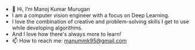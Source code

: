 - 👋 Hi, I’m Manoj Kumar Murugan
- I am a computer vision engineer with a focus on Deep Learning. 
- I love the combination of creative and problem-solving skills I get to use while developing algorithms.
- And I love how there's always more to learn!
- 📫 How to reach me: manummk95@gmail.com

<!---
Manojkumarmuru/Manojkumarmuru is a ✨ special ✨ repository because its `README.md` (this file) appears on your GitHub profile.
You can click the Preview link to take a look at your changes.
--->
